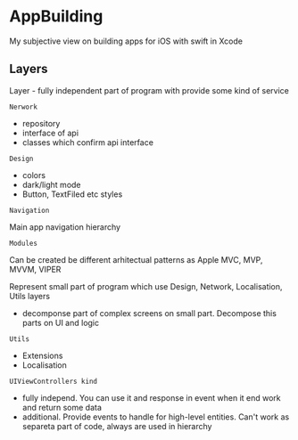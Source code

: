 # AppBuilding 

My subjective view on building apps for iOS with swift in Xcode

## Layers 

Layer - fully independent part of program with provide some kind of service 

``` Nerwork ``` 

- repository
- interface of api
- classes which confirm api interface

``` Design ``` 

- colors
- dark/light mode 
- Button, TextFiled etc styles 

``` Navigation ``` 

Main app navigation hierarchy

``` Modules ``` 

Can be created be different arhitectual patterns as Apple MVC, MVP, MVVM, VIPER

Represent small part of program which use Design, Network, Localisation, Utils layers 

- decomponse part of complex screens on small part. Decompose this parts on UI and logic 

``` Utils ```

- Extensions
- Localisation

``` UIViewControllers kind ```

- fully independ. You can use it and response in event when it end work and return some data 
- additional. Provide events to handle for high-level entities. Can't work as separeta part of code, always are used in hierarchy 







